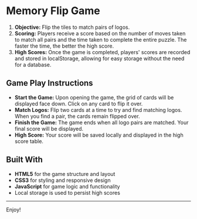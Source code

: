 # Memory Flip Game

1. **Objective:** Flip the tiles to match pairs of logos.
2. **Scoring:** Players receive a score based on the number of moves taken to match all pairs and the time taken to complete the entire puzzle. The faster the time, the better the high score.
3. **High Scores:** Once the game is completed, players' scores are recorded and stored in localStorage, allowing for easy storage without the need for a database.

## Game Play Instructions

- **Start the Game:** Upon opening the game, the grid of cards will be displayed face down. Click on any card to flip it over.
- **Match Logos:** Flip two cards at a time to try and find matching logos. When you find a pair, the cards remain flipped over.
- **Finish the Game:** The game ends when all logo pairs are matched. Your final score will be displayed.
- **High Score:** Your score will be saved locally and displayed in the high score table.

## Built With

- **HTML5** for the game structure and layout
- **CSS3** for styling and responsive design
- **JavaScript** for game logic and functionality
- Local storage is used to persist high scores

---

Enjoy!
